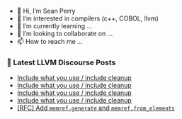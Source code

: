 - 👋 Hi, I’m Sean Perry
- 👀 I’m interested in compilers (c++, COBOL, llvm)
- 🌱 I’m currently learning ...
- 💞️ I’m looking to collaborate on ...
- 📫 How to reach me ...

<!---
s66perry/s66perry is a ✨ special ✨ repository because its `README.md` (this file) appears on your GitHub profile.
You can click the Preview link to take a look at your changes.
--->
### 📕 Latest LLVM Discourse Posts

<!-- DISCOURSE-LLVM:START -->
- [Include what you use / include cleanup](https://llvm.discourse.group/t/include-what-you-use-include-cleanup/5831/15)
- [Include what you use / include cleanup](https://llvm.discourse.group/t/include-what-you-use-include-cleanup/5831/14)
- [Include what you use / include cleanup](https://llvm.discourse.group/t/include-what-you-use-include-cleanup/5831/13)
- [Include what you use / include cleanup](https://llvm.discourse.group/t/include-what-you-use-include-cleanup/5831/12)
- [[RFC] Add `memref.generate` and `memref.from_elements`](https://llvm.discourse.group/t/rfc-add-memref-generate-and-memref-from-elements/5947/5)
<!-- DISCOURSE-LLVM:END -->

